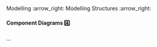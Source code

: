 <link rel="stylesheet" href="{{baseUrl}}/css/textbook.css">

<div class="website-content">

<div id="path">Modelling :arrow_right: Modelling Structures :arrow_right:</div>

<div id="title">

#### Component Diagrams :four:

</div>

<div id="body">

...

</div>

</div>
